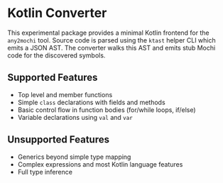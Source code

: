 # Kotlin Converter

This experimental package provides a minimal Kotlin frontend for the `any2mochi` tool. Source code is parsed using the `ktast` helper CLI which emits a JSON AST. The converter walks this AST and emits stub Mochi code for the discovered symbols.

## Supported Features
* Top level and member functions
* Simple `class` declarations with fields and methods
* Basic control flow in function bodies (for/while loops, if/else)
* Variable declarations using `val` and `var`

## Unsupported Features
* Generics beyond simple type mapping
* Complex expressions and most Kotlin language features
* Full type inference
